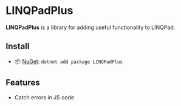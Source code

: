 # LINQPadPlus

**LINQPadPlus** is a library for adding useful functionality to LINQPad.

## Install

- 📦 [NuGet](https://nuget.org/packages/LINQPadPlus): `dotnet add package LINQPadPlus`

## Features
- Catch errors in JS code

